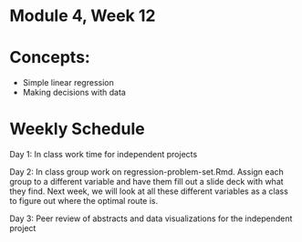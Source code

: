 # Module 4, Week 12

# Concepts:
* Simple linear regression
* Making decisions with data


# Weekly Schedule
Day 1: In class work time for independent projects 

Day 2: In class group work on regression-problem-set.Rmd. Assign each group to a different variable and have them fill out a slide deck with what they find. Next week, we will look at all these different variables as a class to figure out where the optimal route is. 

Day 3: Peer review of abstracts and data visualizations for the independent project